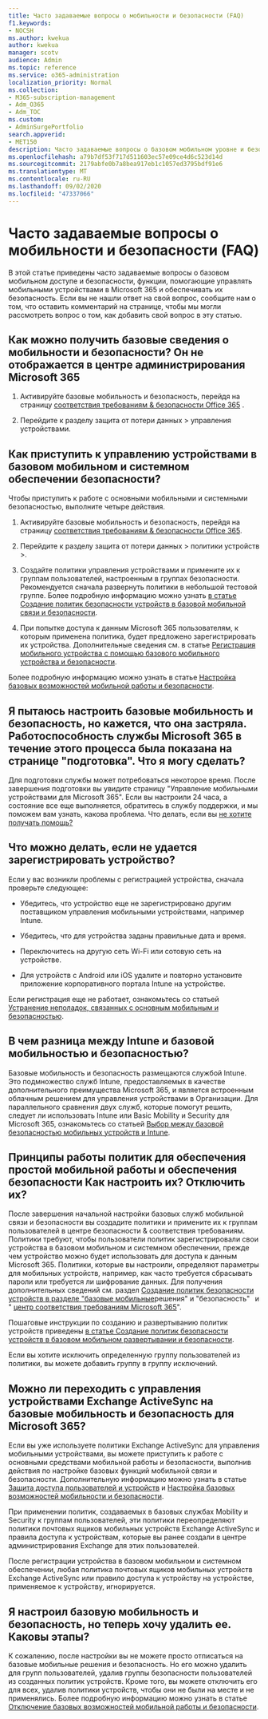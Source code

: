 ```yaml
---
title: Часто задаваемые вопросы о мобильности и безопасности (FAQ)
f1.keywords:
- NOCSH
ms.author: kwekua
author: kwekua
manager: scotv
audience: Admin
ms.topic: reference
ms.service: o365-administration
localization_priority: Normal
ms.collection:
- M365-subscription-management
- Adm_O365
- Adm_TOC
ms.custom:
- AdminSurgePortfolio
search.appverid:
- MET150
description: Часто задаваемые вопросы о базовом мобильном уровне и безопасности.
ms.openlocfilehash: a79b7df53f717d511603ec57e09ce4d6c523d14d
ms.sourcegitcommit: 2179abfe0b7a8bea917eb1c1057ed3795bdf91e6
ms.translationtype: MT
ms.contentlocale: ru-RU
ms.lasthandoff: 09/02/2020
ms.locfileid: "47337066"
---
```

# <a name="basic-mobility-and-security-frequently-asked-questions-faq"></a>Часто задаваемые вопросы о мобильности и безопасности (FAQ)

В этой статье приведены часто задаваемые вопросы о базовом мобильном доступе и безопасности, функции, помогающие управлять мобильными устройствами в Microsoft 365 и обеспечивать их безопасность. Если вы не нашли ответ на свой вопрос, сообщите нам о том, что оставить комментарий на странице, чтобы мы могли рассмотреть вопрос о том, как добавить свой вопрос в эту статью.

## <a name="how-can-i-get-basic-mobility-and-security-i-dont-see-it-in-the-microsoft-365-admin-center"></a>Как можно получить базовые сведения о мобильности и безопасности? Он не отображается в центре администрирования Microsoft 365

1.  Активируйте базовые мобильность и безопасность, перейдя на страницу [соответствия требованиям & безопасности Office 365](https://protection.office.com/) .   

2.  Перейдите к разделу защита от потери данных > управления устройствами.   

## <a name="how-can-i-get-started-with-device-management-in-basic-mobility-and-security"></a>Как приступить к управлению устройствами в базовом мобильном и системном обеспечении безопасности?

Чтобы приступить к работе с основными мобильными и системными безопасностью, выполните четыре действия. 

1. Активируйте базовые мобильность и безопасность, перейдя на страницу [соответствия требованиям & безопасности Office 365](https://protection.office.com/).
    
2. Перейдите к разделу защита от потери данных > политики устройств >.
    
3. Создайте политики управления устройствами и примените их к группам пользователей, настроенным в группах безопасности. Рекомендуется сначала развернуть политики в небольшой тестовой группе. Более подробную информацию можно узнать [в статье Создание политик безопасности устройств в базовой мобильной связи и безопасности](create-device-security-policies-in-basic-mmobility-and-security.md).      

4. При попытке доступа к данным Microsoft 365 пользователям, к которым применена политика, будет предложено зарегистрировать их устройства. Дополнительные сведения см. в статье [Регистрация мобильного устройства с помощью базового мобильного устройства и безопасности](enroll-your-mobile-device-using-basic-mobility-and-security.md).

Более подробную информацию можно узнать в статье [Настройка базовых возможностей мобильной работы и безопасности](set-up-basic-mobility-and-security.md).

## <a name="im-trying-to-set-up-basic-mobility-and-security-but-it-seems-stuck-the-microsoft-365-service-health-has-been-showing-provisioning-for-a-while-what-can-i-do"></a>Я пытаюсь настроить базовые мобильность и безопасность, но кажется, что она застряла. Работоспособность службы Microsoft 365 в течение этого процесса была показана на странице "подготовка". Что я могу сделать?

Для подготовки службы может потребоваться некоторое время. После завершения подготовки вы увидите страницу "Управление мобильными устройствами для Microsoft 365". Если вы настроили 24 часа, а состояние все еще выполняется, обратитесь в службу поддержки, и мы поможем вам узнать, какова проблема. Что делать, если вы [не хотите получать помощь?](https://support.microsoft.com/office/frequently-asked-questions-about-basic-mobility-and-security-3871f99c-c9db-4a23-86f9-902c1b02f58d#bkmk_needhelp) 

## <a name="what-can-i-do-if-device-enrollment-fails"></a>Что можно делать, если не удается зарегистрировать устройство?

Если у вас возникли проблемы с регистрацией устройства, сначала проверьте следующее:

- Убедитесь, что устройство еще не зарегистрировано другим поставщиком управления мобильными устройствами, например Intune.
    
- Убедитесь, что для устройства заданы правильные дата и время.
    
- Переключитесь на другую сеть Wi-Fi или сотовую сеть на устройстве.
    
- Для устройств с Android или iOS удалите и повторно установите приложение корпоративного портала Intune на устройстве.
    
Если регистрация еще не работает, ознакомьтесь со статьей [Устранение неполадок, связанных с основным мобильным и безопасностью](troubleshoot-basic-mobility-and-security.md).

## <a name="whats-the-difference-between-intune-and-basic-mobility-and-security"></a>В чем разница между Intune и базовой мобильностью и безопасностью?

Базовые мобильность и безопасность размещаются службой Intune. Это подмножество служб Intune, предоставляемых в качестве дополнительного преимущества Microsoft 365, и является встроенным облачным решением для управления устройствами в Организации. Для параллельного сравнения двух служб, которые помогут решить, следует ли использовать Intune или Basic Mobility и Security для Microsoft 365, ознакомьтесь со статьей [Выбор между базовой безопасностью мобильных устройств и Intune](choose-between-basic-mobility-and-security-and-intune.md).

## <a name="how-do-policies-work-for-basic-mobility-and-security-how-do-i-set-them-up-disable-them"></a>Принципы работы политик для обеспечения простой мобильной работы и обеспечения безопасности Как настроить их? Отключить их?

После завершения начальной настройки базовых служб мобильной связи и безопасности вы создадите политики и примените их к группам пользователей в центре безопасности & соответствия требованиям. Политики требуют, чтобы пользователи политик зарегистрировали свои устройства в базовом мобильном и системном обеспечении, прежде чем устройство можно будет использовать для доступа к данным Microsoft 365. Политики, которые вы настроили, определяют параметры для мобильных устройств, например, как часто требуется сбрасывать пароли или требуется ли шифрование данных. Для получения дополнительных сведений см. раздел [Создание политик безопасности устройств в разделе "базовые мобильные](create-device-security-policies-in-basic-mmobility-and-security.md)решения" и "безопасность"   и " [центр соответствия требованиям Microsoft 365](https://support.microsoft.com/office/7e696a40-b86b-4a20-afcc-559218b7b1b8)".

Пошаговые инструкции по созданию и развертыванию политик устройств приведены [в статье Создание политик безопасности устройств в базовом мобильном развертывании и безопасности](create-device-security-policies-in-basic-mmobility-and-security.md).

Если вы хотите исключить определенную группу пользователей из политики, вы можете добавить группу в группу исключений.

## <a name="can-i-switch-from-exchange-activesync-device-management-to-basic-mobility-and-security-for-microsoft-365"></a>Можно ли переходить с управления устройствами Exchange ActiveSync на базовые мобильность и безопасность для Microsoft 365?

Если вы уже используете политики Exchange ActiveSync для управления мобильными устройствами, вы можете приступить к работе с основными средствами мобильной работы и безопасности, выполнив действия по настройке базовых функций мобильной связи и безопасности. Дополнительную информацию можно узнать в статье [Защита доступа пользователей и устройств](https://go.microsoft.com/fwlink/?LinkId=615145) и [Настройка базовых возможностей мобильности и безопасности](set-up-basic-mobility-and-security.md).

При применении политик, создаваемых в базовых службах Mobility и Security к группам пользователей, эти политики переопределяют политики почтовых ящиков мобильных устройств Exchange ActiveSync и правила доступа к устройствам, которые вы ранее создали в центре администрирования Exchange для этих пользователей.

После регистрации устройства в базовом мобильном и системном обеспечении, любая политика почтовых ящиков мобильных устройств Exchange ActiveSync или правило доступа к устройству на устройстве, применяемое к устройству, игнорируется.

## <a name="i--set-up-basic-mobility-and-security-but-now-i-want-to-remove-it-what-are-the-steps"></a>Я настроил базовую мобильность и безопасность, но теперь хочу удалить ее. Каковы этапы?

К сожалению, после настройки вы не можете просто отписаться на базовые мобильные решения и безопасность. Но его можно удалить для групп пользователей, удалив группы безопасности пользователей из созданных политик устройств. Кроме того, вы можете отключить его для всех, удалив политики устройств, чтобы они не были на месте и не применялись. Более подробную информацию можно узнать в статье [Отключение базовых возможностей мобильной работы и безопасности](turn-off-basic-mobility-and-security.md).

